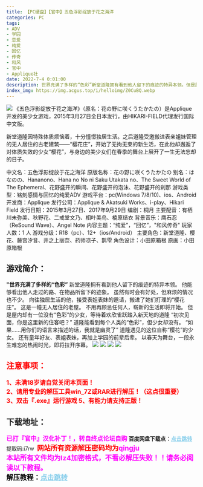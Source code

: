 ```yaml
---
title: 【PC硬盘】【官中】五色浮影绽放于花之海洋
categories: PC
tags:
- ADV
- 学园
- 恋爱
- 纯爱
- 回忆
- 传奇
- 和风
- 官中
- Applique社
date: 2022-7-4 0:01:00
description: 世界充满了多样的“色彩”新堂道隆拥有看到他人留下的痕迹的特异本领。但是屋内却有一位没有“色彩”的少女，等待着欢欣雀跃踏入新天地的道隆“初次见面，你是这里新的住客吧？”道隆能看到每个人类的“色彩”，但少女却没有。“如果……用你们的语言来描述的话，我就是幽灵了”道隆遇见的这位自称“樱花”的少女。
index_img: https://img.acgus.top/i/helloimg/Z0CuBQ.webp
---
```

![](https://img.acgus.top/i/helloimg/Z0CuBQ.webp)
《五色浮影绽放于花之海洋》（原名：花の野に咲くうたかたの）是Applique开发的美少女游戏，2015年3月27日全日本发行，由HIKARI-FIELD代理发行国际中文版。

新堂道隆因特殊体质烦恼着，十分憧憬独居生活。之后道隆受邀搬进表亲姐妹管理的无人居住的古老建筑——“樱花庄”，开始了无拘无束的新生活，在此他却邂逅了对体质失效的少女“樱花”，与身边的美少女们在春季的舞台上展开了一生无法忘却的日子。

中文名：五色浮影绽放于花之海洋
原版名称：花の野に咲くうたかたの
别名：はなのの、Hananono、Hana no No ni Saku Utakata no、The Sweet World of The Ephemeral、花野盛开的瞬间、花野盛开的泡沫、花野盛开的刹那
游戏类型：铭刻感情与回忆的纯爱ADV
游戏平台：pc(Windows 7/8/10)、ios、Android
开发商：Applique
发行公司：Applique & Akatsuki Works、i-play、Hikari Field
发行日期：2015年3月27日、2017年9月29日
编剧：桐月
主要配音：有栖川未弥美、秋野花、二戒堂文乃、相叶美鸟、楠原结衣
背景音乐：鹰石忍（ReSound Wave）、Angel Note
内容主题：“纯爱”，“回忆”，"和风传奇"
玩家人数：1 人
游戏分级：R18（pc）、12+（ios/Android）
主要角色：新堂道隆、樱花、藤宫汐音、井之上丽奈、药师凉子、鹊雫
角色设计：小田原箱根
原画：小田原箱根

## 游戏简介：
**"世界充满了多样的“色彩”**
新堂道隆拥有看到他人留下的痕迹的特异本领。
他能够看出他人走过的路、在物品所留下的迹象。
虽然有时会有好处，但麻烦的情况也不少。
向往独居生活的他，接受表姐表妹的邀请，搬进了她们打理的“樱花庄”。
这是一幢无人居住的老屋。
不用再顾忌任何人，崭新的生活即将开始。
但是屋内却有一位没有“色彩”的少女，等待着欢欣雀跃踏入新天地的道隆
“初次见面，你是这里新的住客吧？”
道隆能看到每个人类的“色彩”，但少女却没有。
“如果……用你们的语言来描述的话，我就是幽灵了”
道隆遇见的这位自称“樱花”的少女。
还有童年好友、表姐表妹，再加上学园的前辈后辈。
以春天为舞台，一段永生难忘的热闹时光，即将拉开序幕。
![](https://img.acgus.top/i/helloimg/Z0Cytt.webp)
![](https://img.acgus.top/i/helloimg/Z0G5vu.webp)
![](https://img.acgus.top/i/helloimg/Z0GBfv.webp)
![](https://img.acgus.top/i/helloimg/Z0GGqE.webp)



## <font color=#FF0000 >注意事项：</font>
<font color=#FF0000 size=3><b>1、未满18岁请自觉关闭本页面！  
2、请用专业的解压工具win_7Z或RAR进行解压！（这点很重要）           
3、双击『.exe』运行游戏
5、有能力请支持正版！</b></font>

## 下载地址：
<font color=#FF00FF size=3>**已打『官中』汉化补丁！，转自终点论坛自购**</font>
<b>百度网盘下载点：</b><a href="https://pan.baidu.com/s/1KQFD1jxCvpApOiR1CsjwpQ?pwd=i7rw" style="color: #87CEEB;"><b>点击跳转</b></a> 提取码:i7rw
<a style="padding: 0" href="https://post.qingju.org/AD/"><img style="max-width:100%" src="https://img.acgus.top/i/2024/07/478f689b8021d8d499ab43d21acf137a.gif" alt=""></a>
<b><font color=#FF0000 size=4>网站所有资源解压密码均为</b></font><b><font color=#FF00FF size=4>qingju</font><font color=#FF0000 ></font></b><br><b><font color=#FF00FF size=4>本站所有文件均为lz4加密格式，不看必解压失败！！请务必阅读以下教程。</b></font><br><b><font color=#000 size=4>解压教程：</b><a href="https://post.qingju.org/tutorial/000/" style="color: #87CEEB;"><b>点击跳转</b></a>